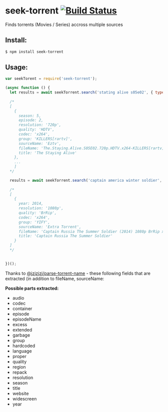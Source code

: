 # seek-torrent [![Build Status](https://travis-ci.org/Eli-Goldberg/seek-torrent.svg?branch=master)](https://travis-ci.org/Eli-Goldberg/seek-torrent)

Finds torrents (Movies / Series) accross multiple sources


## Install:
```bash
$ npm install seek-torrent
```

## Usage:
```javascript
var seekTorent = require('seek-torrent');

(async function () {
  let results = await seekTorrent.search('stating alive s05e02', { type: 'series' });
  
  /*
  [
    { 
      season: 5,
      episode: 2,
      resolution: '720p',
      quality: 'HDTV',
      codec: 'x264',
      group: 'KILLERS[rartv]',
      sourceName: 'Eztv',
      fileName: 'The.Staying.Alive.S05E02.720p.HDTV.x264-KILLERS[rartv]',
      title: 'The Staying Alive' 
    },
    ...
    ]
  */

  results = await seekTorrent.search('captain america winter soldier', { type: 'series' });
  
  /*
  [
    { 
      year: 2014,
      resolution: '1080p',
      quality: 'BrRip',
      codec: 'x264',
      group: 'YIFY',
      sourceName: 'Extra Torrent',
      fileName: 'Captain Russia The Summer Soldier (2014) 1080p BrRip x264 - YIFY',
      title: 'Captain Russia The Summer Soldier' 
    }
  ]
  */
  

})();

```

Thanks to [@jzjzjzj/parse-torrent-name](https://github.com/jzjzjzj/parse-torrent-name) - these following fields that are extracted (in addition to fileName, sourceName:

**Possible parts extracted:**

- audio
- codec
- container
- episode
- episodeName
- excess
- extended
- garbage
- group
- hardcoded
- language
- proper
- quality
- region
- repack
- resolution
- season
- title
- website
- widescreen
- year
